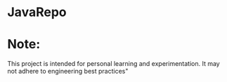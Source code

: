 # JavaRepo

# Note: 
This project is intended for personal learning and experimentation. It may not adhere to engineering best practices"

